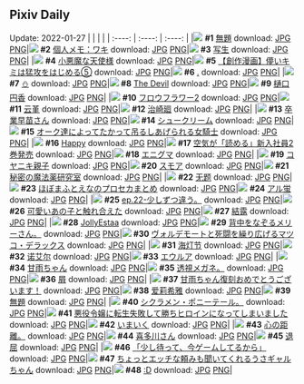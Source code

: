 ## Pixiv Daily
Update: 2022-01-27
|      |      |      |
| :----: | :----: | :----: |
|![](https://pixiv.microyu.workers.dev/c/240x480/img-master/img/2022/01/25/00/05/30/95755265_p0_master1200.jpg) **#1** [無題](https://www.pixiv.net/artworks/95755265) download: [JPG](https://pixiv.microyu.workers.dev/img-original/img/2022/01/25/00/05/30/95755265_p0.jpg) [PNG](https://pixiv.microyu.workers.dev/img-original/img/2022/01/25/00/05/30/95755265_p0.png)|![](https://pixiv.microyu.workers.dev/c/240x480/img-master/img/2022/01/25/09/00/01/95760970_p0_master1200.jpg) **#2** [個人メモ：ワキ](https://www.pixiv.net/artworks/95760970) download: [JPG](https://pixiv.microyu.workers.dev/img-original/img/2022/01/25/09/00/01/95760970_p0.jpg) [PNG](https://pixiv.microyu.workers.dev/img-original/img/2022/01/25/09/00/01/95760970_p0.png)|![](https://pixiv.microyu.workers.dev/c/240x480/img-master/img/2022/01/25/06/00/01/95759623_p0_master1200.jpg) **#3** [写生](https://www.pixiv.net/artworks/95759623) download: [JPG](https://pixiv.microyu.workers.dev/img-original/img/2022/01/25/06/00/01/95759623_p0.jpg) [PNG](https://pixiv.microyu.workers.dev/img-original/img/2022/01/25/06/00/01/95759623_p0.png)|
|![](https://pixiv.microyu.workers.dev/c/240x480/img-master/img/2022/01/25/00/06/31/95755317_p0_master1200.jpg) **#4** [小悪魔な天使様](https://www.pixiv.net/artworks/95755317) download: [JPG](https://pixiv.microyu.workers.dev/img-original/img/2022/01/25/00/06/31/95755317_p0.jpg) [PNG](https://pixiv.microyu.workers.dev/img-original/img/2022/01/25/00/06/31/95755317_p0.png)|![](https://pixiv.microyu.workers.dev/c/240x480/img-master/img/2022/01/26/00/08/34/95776193_p0_master1200.jpg) **#5** [【創作漫画】儚いキミは猛攻をはじめる⑤](https://www.pixiv.net/artworks/95776193) download: [JPG](https://pixiv.microyu.workers.dev/img-original/img/2022/01/26/00/08/34/95776193_p0.jpg) [PNG](https://pixiv.microyu.workers.dev/img-original/img/2022/01/26/00/08/34/95776193_p0.png)|![](https://pixiv.microyu.workers.dev/c/240x480/img-master/img/2022/01/26/15/24/32/95785924_p0_master1200.jpg) **#6** [.](https://www.pixiv.net/artworks/95785924) download: [JPG](https://pixiv.microyu.workers.dev/img-original/img/2022/01/26/15/24/32/95785924_p0.jpg) [PNG](https://pixiv.microyu.workers.dev/img-original/img/2022/01/26/15/24/32/95785924_p0.png)|
|![](https://pixiv.microyu.workers.dev/c/240x480/img-master/img/2022/01/25/00/00/11/95754973_p0_master1200.jpg) **#7** [⛄](https://www.pixiv.net/artworks/95754973) download: [JPG](https://pixiv.microyu.workers.dev/img-original/img/2022/01/25/00/00/11/95754973_p0.jpg) [PNG](https://pixiv.microyu.workers.dev/img-original/img/2022/01/25/00/00/11/95754973_p0.png)|![](https://pixiv.microyu.workers.dev/c/240x480/img-master/img/2022/01/26/00/00/05/95775797_p0_master1200.jpg) **#8** [The Devil](https://www.pixiv.net/artworks/95775797) download: [JPG](https://pixiv.microyu.workers.dev/img-original/img/2022/01/26/00/00/05/95775797_p0.jpg) [PNG](https://pixiv.microyu.workers.dev/img-original/img/2022/01/26/00/00/05/95775797_p0.png)|![](https://pixiv.microyu.workers.dev/c/240x480/img-master/img/2022/01/25/00/00/22/95755039_p0_master1200.jpg) **#9** [樋口円香](https://www.pixiv.net/artworks/95755039) download: [JPG](https://pixiv.microyu.workers.dev/img-original/img/2022/01/25/00/00/22/95755039_p0.jpg) [PNG](https://pixiv.microyu.workers.dev/img-original/img/2022/01/25/00/00/22/95755039_p0.png)|
|![](https://pixiv.microyu.workers.dev/c/240x480/img-master/img/2022/01/25/00/00/01/95754880_p0_master1200.jpg) **#10** [フロウフラワー2](https://www.pixiv.net/artworks/95754880) download: [JPG](https://pixiv.microyu.workers.dev/img-original/img/2022/01/25/00/00/01/95754880_p0.jpg) [PNG](https://pixiv.microyu.workers.dev/img-original/img/2022/01/25/00/00/01/95754880_p0.png)|![](https://pixiv.microyu.workers.dev/c/240x480/img-master/img/2022/01/26/02/52/20/95779111_p0_master1200.jpg) **#11** [云堇](https://www.pixiv.net/artworks/95779111) download: [JPG](https://pixiv.microyu.workers.dev/img-original/img/2022/01/26/02/52/20/95779111_p0.jpg) [PNG](https://pixiv.microyu.workers.dev/img-original/img/2022/01/26/02/52/20/95779111_p0.png)|![](https://pixiv.microyu.workers.dev/c/240x480/img-master/img/2022/01/26/00/00/09/95775825_p0_master1200.jpg) **#12** [治崎廻](https://www.pixiv.net/artworks/95775825) download: [JPG](https://pixiv.microyu.workers.dev/img-original/img/2022/01/26/00/00/09/95775825_p0.jpg) [PNG](https://pixiv.microyu.workers.dev/img-original/img/2022/01/26/00/00/09/95775825_p0.png)|
|![](https://pixiv.microyu.workers.dev/c/240x480/img-master/img/2022/01/25/00/00/04/95754915_p0_master1200.jpg) **#13** [卒業早苗さん](https://www.pixiv.net/artworks/95754915) download: [JPG](https://pixiv.microyu.workers.dev/img-original/img/2022/01/25/00/00/04/95754915_p0.jpg) [PNG](https://pixiv.microyu.workers.dev/img-original/img/2022/01/25/00/00/04/95754915_p0.png)|![](https://pixiv.microyu.workers.dev/c/240x480/img-master/img/2022/01/25/20/30/00/95770527_p0_master1200.jpg) **#14** [シュークリーム](https://www.pixiv.net/artworks/95770527) download: [JPG](https://pixiv.microyu.workers.dev/img-original/img/2022/01/25/20/30/00/95770527_p0.jpg) [PNG](https://pixiv.microyu.workers.dev/img-original/img/2022/01/25/20/30/00/95770527_p0.png)|![](https://pixiv.microyu.workers.dev/c/240x480/img-master/img/2022/01/25/04/09/06/95755003_p0_master1200.jpg) **#15** [オーク達によってたかって吊るしあげられる女騎士](https://www.pixiv.net/artworks/95755003) download: [JPG](https://pixiv.microyu.workers.dev/img-original/img/2022/01/25/04/09/06/95755003_p0.jpg) [PNG](https://pixiv.microyu.workers.dev/img-original/img/2022/01/25/04/09/06/95755003_p0.png)|
|![](https://pixiv.microyu.workers.dev/c/240x480/img-master/img/2022/01/25/00/00/13/95754989_p0_master1200.jpg) **#16** [Happy](https://www.pixiv.net/artworks/95754989) download: [JPG](https://pixiv.microyu.workers.dev/img-original/img/2022/01/25/00/00/13/95754989_p0.jpg) [PNG](https://pixiv.microyu.workers.dev/img-original/img/2022/01/25/00/00/13/95754989_p0.png)|![](https://pixiv.microyu.workers.dev/c/240x480/img-master/img/2022/01/25/18/51/32/95768501_p0_master1200.jpg) **#17** [空気が「読める」新入社員2巻発売](https://www.pixiv.net/artworks/95768501) download: [JPG](https://pixiv.microyu.workers.dev/img-original/img/2022/01/25/18/51/32/95768501_p0.jpg) [PNG](https://pixiv.microyu.workers.dev/img-original/img/2022/01/25/18/51/32/95768501_p0.png)|![](https://pixiv.microyu.workers.dev/c/240x480/img-master/img/2022/01/25/00/00/10/95754963_p0_master1200.jpg) **#18** [エニグマ](https://www.pixiv.net/artworks/95754963) download: [JPG](https://pixiv.microyu.workers.dev/img-original/img/2022/01/25/00/00/10/95754963_p0.jpg) [PNG](https://pixiv.microyu.workers.dev/img-original/img/2022/01/25/00/00/10/95754963_p0.png)|
|![](https://pixiv.microyu.workers.dev/c/240x480/img-master/img/2022/01/25/00/51/47/95756386_p0_master1200.jpg) **#19** [コヤニキ親子](https://www.pixiv.net/artworks/95756386) download: [JPG](https://pixiv.microyu.workers.dev/img-original/img/2022/01/25/00/51/47/95756386_p0.jpg) [PNG](https://pixiv.microyu.workers.dev/img-original/img/2022/01/25/00/51/47/95756386_p0.png)|![](https://pixiv.microyu.workers.dev/c/240x480/img-master/img/2022/01/26/20/30/00/95791240_p0_master1200.jpg) **#20** [スモア](https://www.pixiv.net/artworks/95791240) download: [JPG](https://pixiv.microyu.workers.dev/img-original/img/2022/01/26/20/30/00/95791240_p0.jpg) [PNG](https://pixiv.microyu.workers.dev/img-original/img/2022/01/26/20/30/00/95791240_p0.png)|![](https://pixiv.microyu.workers.dev/c/240x480/img-master/img/2022/01/25/00/43/46/95756205_p0_master1200.jpg) **#21** [秘密の魔法薬研究室](https://www.pixiv.net/artworks/95756205) download: [JPG](https://pixiv.microyu.workers.dev/img-original/img/2022/01/25/00/43/46/95756205_p0.jpg) [PNG](https://pixiv.microyu.workers.dev/img-original/img/2022/01/25/00/43/46/95756205_p0.png)|
|![](https://pixiv.microyu.workers.dev/c/240x480/img-master/img/2022/01/25/22/53/23/95773977_p0_master1200.jpg) **#22** [无题](https://www.pixiv.net/artworks/95773977) download: [JPG](https://pixiv.microyu.workers.dev/img-original/img/2022/01/25/22/53/23/95773977_p0.jpg) [PNG](https://pixiv.microyu.workers.dev/img-original/img/2022/01/25/22/53/23/95773977_p0.png)|![](https://pixiv.microyu.workers.dev/c/240x480/img-master/img/2022/01/25/21/47/27/95772383_p0_master1200.jpg) **#23** [ほぼまふとえなのプロセカまとめ](https://www.pixiv.net/artworks/95772383) download: [JPG](https://pixiv.microyu.workers.dev/img-original/img/2022/01/25/21/47/27/95772383_p0.jpg) [PNG](https://pixiv.microyu.workers.dev/img-original/img/2022/01/25/21/47/27/95772383_p0.png)|![](https://pixiv.microyu.workers.dev/c/240x480/img-master/img/2022/01/26/00/00/06/95775803_p0_master1200.jpg) **#24** [アル蛍](https://www.pixiv.net/artworks/95775803) download: [JPG](https://pixiv.microyu.workers.dev/img-original/img/2022/01/26/00/00/06/95775803_p0.jpg) [PNG](https://pixiv.microyu.workers.dev/img-original/img/2022/01/26/00/00/06/95775803_p0.png)|
|![](https://pixiv.microyu.workers.dev/c/240x480/img-master/img/2022/01/25/12/24/22/95763000_p0_master1200.jpg) **#25** [ep.22-少しずつ違う。](https://www.pixiv.net/artworks/95763000) download: [JPG](https://pixiv.microyu.workers.dev/img-original/img/2022/01/25/12/24/22/95763000_p0.jpg) [PNG](https://pixiv.microyu.workers.dev/img-original/img/2022/01/25/12/24/22/95763000_p0.png)|![](https://pixiv.microyu.workers.dev/c/240x480/img-master/img/2022/01/26/00/00/09/95775827_p0_master1200.jpg) **#26** [可愛いあの子と触れ合えた](https://www.pixiv.net/artworks/95775827) download: [JPG](https://pixiv.microyu.workers.dev/img-original/img/2022/01/26/00/00/09/95775827_p0.jpg) [PNG](https://pixiv.microyu.workers.dev/img-original/img/2022/01/26/00/00/09/95775827_p0.png)|![](https://pixiv.microyu.workers.dev/c/240x480/img-master/img/2022/01/25/00/05/42/95755273_p0_master1200.jpg) **#27** [結露](https://www.pixiv.net/artworks/95755273) download: [JPG](https://pixiv.microyu.workers.dev/img-original/img/2022/01/25/00/05/42/95755273_p0.jpg) [PNG](https://pixiv.microyu.workers.dev/img-original/img/2022/01/25/00/05/42/95755273_p0.png)|
|![](https://pixiv.microyu.workers.dev/c/240x480/img-master/img/2022/01/25/15/16/07/95765162_p0_master1200.jpg) **#28** [JollyEstaa](https://www.pixiv.net/artworks/95765162) download: [JPG](https://pixiv.microyu.workers.dev/img-original/img/2022/01/25/15/16/07/95765162_p0.jpg) [PNG](https://pixiv.microyu.workers.dev/img-original/img/2022/01/25/15/16/07/95765162_p0.png)|![](https://pixiv.microyu.workers.dev/c/240x480/img-master/img/2022/01/25/11/18/00/95762254_p0_master1200.jpg) **#29** [背中をなぞるメリーさん。](https://www.pixiv.net/artworks/95762254) download: [JPG](https://pixiv.microyu.workers.dev/img-original/img/2022/01/25/11/18/00/95762254_p0.jpg) [PNG](https://pixiv.microyu.workers.dev/img-original/img/2022/01/25/11/18/00/95762254_p0.png)|![](https://pixiv.microyu.workers.dev/c/240x480/img-master/img/2022/01/26/14/01/11/95785014_p0_master1200.jpg) **#30** [ヴォルデモートと死闘を繰り広げるマツコ・デラックス](https://www.pixiv.net/artworks/95785014) download: [JPG](https://pixiv.microyu.workers.dev/img-original/img/2022/01/26/14/01/11/95785014_p0.jpg) [PNG](https://pixiv.microyu.workers.dev/img-original/img/2022/01/26/14/01/11/95785014_p0.png)|
|![](https://pixiv.microyu.workers.dev/c/240x480/img-master/img/2022/01/25/18/07/56/95767709_p0_master1200.jpg) **#31** [海灯节](https://www.pixiv.net/artworks/95767709) download: [JPG](https://pixiv.microyu.workers.dev/img-original/img/2022/01/25/18/07/56/95767709_p0.jpg) [PNG](https://pixiv.microyu.workers.dev/img-original/img/2022/01/25/18/07/56/95767709_p0.png)|![](https://pixiv.microyu.workers.dev/c/240x480/img-master/img/2022/01/25/15/55/00/95765607_p0_master1200.jpg) **#32** [诺艾尔](https://www.pixiv.net/artworks/95765607) download: [JPG](https://pixiv.microyu.workers.dev/img-original/img/2022/01/25/15/55/00/95765607_p0.jpg) [PNG](https://pixiv.microyu.workers.dev/img-original/img/2022/01/25/15/55/00/95765607_p0.png)|![](https://pixiv.microyu.workers.dev/c/240x480/img-master/img/2022/01/25/00/00/10/95754967_p0_master1200.jpg) **#33** [エウルア](https://www.pixiv.net/artworks/95754967) download: [JPG](https://pixiv.microyu.workers.dev/img-original/img/2022/01/25/00/00/10/95754967_p0.jpg) [PNG](https://pixiv.microyu.workers.dev/img-original/img/2022/01/25/00/00/10/95754967_p0.png)|
|![](https://pixiv.microyu.workers.dev/c/240x480/img-master/img/2022/01/26/14/22/08/95785247_p0_master1200.jpg) **#34** [甘雨ちゃん](https://www.pixiv.net/artworks/95785247) download: [JPG](https://pixiv.microyu.workers.dev/img-original/img/2022/01/26/14/22/08/95785247_p0.jpg) [PNG](https://pixiv.microyu.workers.dev/img-original/img/2022/01/26/14/22/08/95785247_p0.png)|![](https://pixiv.microyu.workers.dev/c/240x480/img-master/img/2022/01/26/02/23/26/95778745_p0_master1200.jpg) **#35** [透視メガネ。](https://www.pixiv.net/artworks/95778745) download: [JPG](https://pixiv.microyu.workers.dev/img-original/img/2022/01/26/02/23/26/95778745_p0.jpg) [PNG](https://pixiv.microyu.workers.dev/img-original/img/2022/01/26/02/23/26/95778745_p0.png)|![](https://pixiv.microyu.workers.dev/c/240x480/img-master/img/2022/01/26/01/50/20/95778319_p0_master1200.jpg) **#36** [屑](https://www.pixiv.net/artworks/95778319) download: [JPG](https://pixiv.microyu.workers.dev/img-original/img/2022/01/26/01/50/20/95778319_p0.jpg) [PNG](https://pixiv.microyu.workers.dev/img-original/img/2022/01/26/01/50/20/95778319_p0.png)|
|![](https://pixiv.microyu.workers.dev/c/240x480/img-master/img/2022/01/25/13/02/28/95763445_p0_master1200.jpg) **#37** [甘雨ちゃん復刻おめでとうございます！](https://www.pixiv.net/artworks/95763445) download: [JPG](https://pixiv.microyu.workers.dev/img-original/img/2022/01/25/13/02/28/95763445_p0.jpg) [PNG](https://pixiv.microyu.workers.dev/img-original/img/2022/01/25/13/02/28/95763445_p0.png)|![](https://pixiv.microyu.workers.dev/c/240x480/img-master/img/2022/01/26/13/32/10/95784688_p0_master1200.jpg) **#38** [爱莉希雅](https://www.pixiv.net/artworks/95784688) download: [JPG](https://pixiv.microyu.workers.dev/img-original/img/2022/01/26/13/32/10/95784688_p0.jpg) [PNG](https://pixiv.microyu.workers.dev/img-original/img/2022/01/26/13/32/10/95784688_p0.png)|![](https://pixiv.microyu.workers.dev/c/240x480/img-master/img/2022/01/25/00/23/23/95755731_p0_master1200.jpg) **#39** [無題](https://www.pixiv.net/artworks/95755731) download: [JPG](https://pixiv.microyu.workers.dev/img-original/img/2022/01/25/00/23/23/95755731_p0.jpg) [PNG](https://pixiv.microyu.workers.dev/img-original/img/2022/01/25/00/23/23/95755731_p0.png)|
|![](https://pixiv.microyu.workers.dev/c/240x480/img-master/img/2022/01/25/18/38/48/95768284_p0_master1200.jpg) **#40** [シクラメン・ポニーテール。](https://www.pixiv.net/artworks/95768284) download: [JPG](https://pixiv.microyu.workers.dev/img-original/img/2022/01/25/18/38/48/95768284_p0.jpg) [PNG](https://pixiv.microyu.workers.dev/img-original/img/2022/01/25/18/38/48/95768284_p0.png)|![](https://pixiv.microyu.workers.dev/c/240x480/img-master/img/2022/01/25/00/00/14/95754995_p0_master1200.jpg) **#41** [悪役令嬢に転生失敗して勝ちヒロインになってしまいました](https://www.pixiv.net/artworks/95754995) download: [JPG](https://pixiv.microyu.workers.dev/img-original/img/2022/01/25/00/00/14/95754995_p0.jpg) [PNG](https://pixiv.microyu.workers.dev/img-original/img/2022/01/25/00/00/14/95754995_p0.png)|![](https://pixiv.microyu.workers.dev/c/240x480/img-master/img/2022/01/25/20/02/32/95769925_p0_master1200.jpg) **#42** [いまいく](https://www.pixiv.net/artworks/95769925) download: [JPG](https://pixiv.microyu.workers.dev/img-original/img/2022/01/25/20/02/32/95769925_p0.jpg) [PNG](https://pixiv.microyu.workers.dev/img-original/img/2022/01/25/20/02/32/95769925_p0.png)|
|![](https://pixiv.microyu.workers.dev/c/240x480/img-master/img/2022/01/26/12/27/33/95783955_p0_master1200.jpg) **#43** [心の距離。](https://www.pixiv.net/artworks/95783955) download: [JPG](https://pixiv.microyu.workers.dev/img-original/img/2022/01/26/12/27/33/95783955_p0.jpg) [PNG](https://pixiv.microyu.workers.dev/img-original/img/2022/01/26/12/27/33/95783955_p0.png)|![](https://pixiv.microyu.workers.dev/c/240x480/img-master/img/2022/01/25/04/16/34/95758894_p0_master1200.jpg) **#44** [喜多川さん](https://www.pixiv.net/artworks/95758894) download: [JPG](https://pixiv.microyu.workers.dev/img-original/img/2022/01/25/04/16/34/95758894_p0.jpg) [PNG](https://pixiv.microyu.workers.dev/img-original/img/2022/01/25/04/16/34/95758894_p0.png)|![](https://pixiv.microyu.workers.dev/c/240x480/img-master/img/2022/01/26/18/21/36/95788622_p0_master1200.jpg) **#45** [退屈](https://www.pixiv.net/artworks/95788622) download: [JPG](https://pixiv.microyu.workers.dev/img-original/img/2022/01/26/18/21/36/95788622_p0.jpg) [PNG](https://pixiv.microyu.workers.dev/img-original/img/2022/01/26/18/21/36/95788622_p0.png)|
|![](https://pixiv.microyu.workers.dev/c/240x480/img-master/img/2022/01/25/00/00/09/95754951_p0_master1200.jpg) **#46** [「少し待って、今ゲームしてるから」](https://www.pixiv.net/artworks/95754951) download: [JPG](https://pixiv.microyu.workers.dev/img-original/img/2022/01/25/00/00/09/95754951_p0.jpg) [PNG](https://pixiv.microyu.workers.dev/img-original/img/2022/01/25/00/00/09/95754951_p0.png)|![](https://pixiv.microyu.workers.dev/c/240x480/img-master/img/2022/01/25/00/00/02/95754893_p0_master1200.jpg) **#47** [ちょっとエッチな頼みも聞いてくれるうさギャルちゃん](https://www.pixiv.net/artworks/95754893) download: [JPG](https://pixiv.microyu.workers.dev/img-original/img/2022/01/25/00/00/02/95754893_p0.jpg) [PNG](https://pixiv.microyu.workers.dev/img-original/img/2022/01/25/00/00/02/95754893_p0.png)|![](https://pixiv.microyu.workers.dev/c/240x480/img-master/img/2022/01/25/13/58/31/95764136_p0_master1200.jpg) **#48** [:D](https://www.pixiv.net/artworks/95764136) download: [JPG](https://pixiv.microyu.workers.dev/img-original/img/2022/01/25/13/58/31/95764136_p0.jpg) [PNG](https://pixiv.microyu.workers.dev/img-original/img/2022/01/25/13/58/31/95764136_p0.png)|
